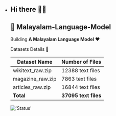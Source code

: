 - ## Hi there 👋👋
  ## 💾 **Malayalam-Language-Model**

  Building **A Malayalam Language Model** ❤️
  
  Datasets Details 📖
  
  **Dataset Name**|**Number of Files**
  -----|-----
  wikitext_raw.zip| 12388 text files
  magazine_raw.zip| 7863 text files
  articles_raw.zip| 16844 text files
  **Total**|**37095 text files**


  !['Status'](https://img.shields.io/badge/status-in%20progress-brightgreen?style=for-the-badge)
